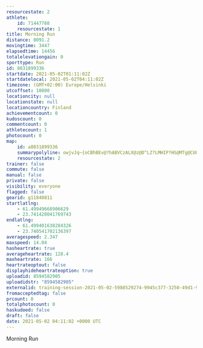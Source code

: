 ```yaml
---
resourcestate: 2
athlete:
    id: 71447788
    resourcestate: 1
title: Morning Run
distance: 8091.2
movingtime: 3447
elapsedtime: 14456
totalelevationgain: 0
sporttype: Run
id: 8031899336
startdate: 2021-05-02T01:11:02Z
startdatelocal: 2021-05-02T04:11:02Z
timezone: (GMT+02:00) Europe/Helsinki
utcoffset: 10800
locationcity: null
locationstate: null
locationcountry: Finland
achievementcount: 0
kudoscount: 0
commentcount: 0
athletecount: 1
photocount: 0
map:
    id: a8031899336
    summarypolyline: owjvJq~{oCBhBEv@?hABVCzALX@z@D^LZ?LMHIP?HS@MTg@CUQq@T]D}@DYSUuAIkCIy@Su@DoA?gAMyAKkB@gAKaA?m@K{@IqB@gAOaAC{@Hk@G[Aw@]_C?QJg@@c@WuBHqAIM[QiAwAOe@AiAMUYMIMO?Mq@K[SOU]GYo@qAQi@QSOi@QSSg@C]Og@MSGeAMi@SaBDW\m@Nq@Jw@FiAKe@i@aA_@Hi@t@ODa@`ACCMdAGzADjAYj@En@Hp@v@hCJl@R^NALu@?UIa@Ce@k@qDSk@OcBUeASgBUs@EaAe@gCQi@[wBw@{AMw@SWGUQ[Ss@UFANT`Ap@dFNXTFNOHYj@{AT]XA^j@TGPk@p@}Cb@m@~@y@TKNC^Ld@KZUj@y@Nu@d@{ADq@GeB@m@VaC@k@Pw@PsAFmAd@gB`BaEFH]KASLaARa@J?PTn@^rAzBPRXLl@CTE`AqA\WDKJc@EyAGc@BE|@Fv@b@RBzAw@xAIt@d@z@t@THNKpAmBDME]f@UVm@XUnAY@LHJnAIpAD|@Qv@y@?tAJjDCh@JnBCpAFn@@`ARjE@xBCn@BZRRVJ^f@fCv@VbAPtB`@bBd@`Ab@F`@V`@Jl@f@tAp@l@E\QrBJPKNRF[HIT\F@b@OTC\Vj@z@\~@LPJ^DbB\zAA`ABl@Jj@HFE?GTEh@FjAK~BBjBT|BBjCJzB?rBCT[`Ae@dAg@tBi@tD@TCv@]vAc@dAk@Ji@vAORIZSXa@fAkA|EKlBAdED|@Gp@Hh@@f@Cj@DfBClADbAGp@Bz@C|CUpF]tAWp@If@Sh@MN]hAA^B`AZ|C\~EUzFMdAFt@YtCAd@Qf@OdA@p@KLH_@CMIBQTI\Cv@?lACl@EHDFk@?IJ@RPr@PrD?^I`@FvAEhABx@C~@In@OZG`@Ab@a@pACd@BTcAEkAs@KYUMDA_@_@?QOg@C[MO@Ga@?MKI[?YUm@Mw@QSMB_@WWPW@YVIG_@L]f@a@Zi@RM?{@e@Wi@QaAYy@YWi@oAq@w@OG_@ISHGm@OMGQC[DaACkDKgGBmCCe@?}DGkAAkABq@CyAD}@[cDM[Io@Ce@AmCOw@G_AFgAGq@GGQyB
    resourcestate: 2
trainer: false
commute: false
manual: false
private: false
visibility: everyone
flagged: false
gearid: g11840811
startlatlng:
    - 61.49949668906629
    - 23.741420041769743
endlatlng:
    - 61.499401638284326
    - 23.740541702136397
averagespeed: 2.347
maxspeed: 14.04
hasheartrate: true
averageheartrate: 128.4
maxheartrate: 166
heartrateoptout: false
displayhideheartrateoption: true
uploadid: 8594582905
uploadidstr: "8594582905"
externalid: training-session-2021-05-02-5988529274-9945c377-3250-49d1-9e50-716ea65b2814.fit
fromacceptedtag: false
prcount: 0
totalphotocount: 0
haskudoed: false
draft: false
date: 2021-05-02 04:11:02 +0000 UTC
---
```

Morning Run